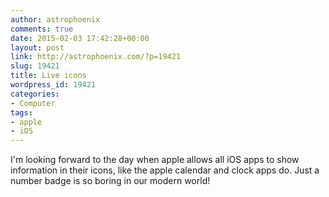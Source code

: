 ```yaml
---
author: astrophoenix
comments: true
date: 2015-02-03 17:42:28+00:00
layout: post
link: http://astrophoenix.com/?p=19421
slug: 19421
title: Live icons
wordpress_id: 19421
categories:
- Computer
tags:
- apple
- iOS
---
```


I'm looking forward to the day when apple allows all iOS apps to show information in their icons, like the apple calendar and clock apps do. Just a number badge is so boring in our modern world!
